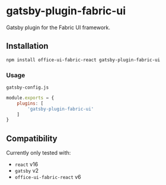 # gatsby-plugin-fabric-ui

Gatsby plugin for the Fabric UI framework.

## Installation

```sh
npm install office-ui-fabric-react gatsby-plugin-fabric-ui
```

### Usage

`gatsby-config.js`
```js
module.exports = {
    plugins: [
        'gatsby-plugin-fabric-ui'
    ]
}
```

## Compatibility

Currently only tested with:

* `react` v16
* `gatsby` v2
* `office-ui-fabric-react` v6

